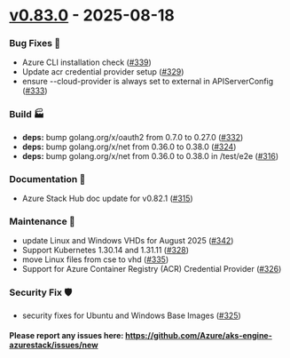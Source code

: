 
<a name="v0.83.0"></a>
# [v0.83.0] - 2025-08-18
### Bug Fixes 🐞
- Azure CLI installation check ([#339](https://github.com/Azure/aks-engine-azurestack/issues/339))
- Update acr credential provider setup ([#329](https://github.com/Azure/aks-engine-azurestack/issues/329))
- ensure --cloud-provider is always set to external in APIServerConfig ([#333](https://github.com/Azure/aks-engine-azurestack/issues/333))

### Build 🏭
- **deps:** bump golang.org/x/oauth2 from 0.7.0 to 0.27.0 ([#332](https://github.com/Azure/aks-engine-azurestack/issues/332))
- **deps:** bump golang.org/x/net from 0.36.0 to 0.38.0 ([#324](https://github.com/Azure/aks-engine-azurestack/issues/324))
- **deps:** bump golang.org/x/net from 0.36.0 to 0.38.0 in /test/e2e ([#316](https://github.com/Azure/aks-engine-azurestack/issues/316))

### Documentation 📘
- Azure Stack Hub doc update for v0.82.1 ([#315](https://github.com/Azure/aks-engine-azurestack/issues/315))

### Maintenance 🔧
- update Linux and Windows VHDs for August 2025 ([#342](https://github.com/Azure/aks-engine-azurestack/issues/342))
- Support Kubernetes 1.30.14 and 1.31.11 ([#328](https://github.com/Azure/aks-engine-azurestack/issues/328))
- move Linux files from cse to vhd ([#335](https://github.com/Azure/aks-engine-azurestack/issues/335))
- Support for Azure Container Registry (ACR) Credential Provider ([#326](https://github.com/Azure/aks-engine-azurestack/issues/326))

### Security Fix 🛡️
- security fixes for Ubuntu and Windows Base Images ([#325](https://github.com/Azure/aks-engine-azurestack/issues/325))

#### Please report any issues here: https://github.com/Azure/aks-engine-azurestack/issues/new
[Unreleased]: https://github.com/Azure/aks-engine-azurestack/compare/v0.83.0...HEAD
[v0.83.0]: https://github.com/Azure/aks-engine-azurestack/compare/release-v0.82.1...v0.83.0
